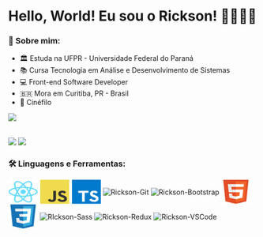 <h1>Hello, World! Eu sou o Rickson! 👋🏽🖖🏽</h1>
<div> 
  <h3>🤠 Sobre mim:</h3>
  <ul>
    <li>🏛️ Estuda na UFPR - Universidade Federal do Paraná</li>
    <li>📚 Cursa Tecnologia em Análise e Desenvolvimento de Sistemas</li>
    <li>💻 Front-end Software Developer</li>
    <li>🇧🇷 Mora em Curitiba, PR - Brasil</li>
    <li>🎥 Cinéfilo</li>
  </ul>
</div>

<p align="left">
  <a href="https://www.linkedin.com/in/ricksonrocha/">
    <img src="https://img.shields.io/badge/-LINKEDIN-0077B5?style=for-the-badge&logo=Linkedin&logoColor=white">
  </a>
</p>

<h2></h2>

<p align="left">
  <img height="180px" src="https://github-readme-stats.vercel.app/api?username=RicksonRocha&theme=github_dark&show_icons=true">
  <img height="180px" src="https://github-readme-stats.vercel.app/api/top-langs/?username=RicksonRocha&layout=compact&langs_count=8&hide=objective-c,java,ruby,starlark,shell&HCL&theme=github_dark">
</p>

<h3>🛠️ Linguagens e Ferramentas:</h3>
<div style="display: inline_block">
  <img align="center" alt="Rickson-React" height="50" width="60" src="https://raw.githubusercontent.com/devicons/devicon/master/icons/react/react-original.svg">
  <img align="center" alt="Rickson-Js" height="50" width="60" src="https://raw.githubusercontent.com/devicons/devicon/master/icons/javascript/javascript-original.svg">
  <img align="center" alt="Rickson-Ts"height="50" width="60" src="https://raw.githubusercontent.com/devicons/devicon/master/icons/typescript/typescript-plain.svg">
  <img align="center" alt="Rickson-Git" height="50" width="60" src="https://cdn.jsdelivr.net/gh/devicons/devicon/icons/git/git-plain.svg" />
  <img align="center" alt="Rickson-Bootstrap" height="50" width="60" src="https://cdn.jsdelivr.net/gh/devicons/devicon/icons/bootstrap/bootstrap-plain.svg"/>
  <img align="center" alt="Rickson-HTML" height="50" width="60" src="https://raw.githubusercontent.com/devicons/devicon/master/icons/html5/html5-original.svg">
  <img align="center" alt="Rickson-CSS" height="50" width="60" src="https://raw.githubusercontent.com/devicons/devicon/master/icons/css3/css3-original.svg">
  <img align="center" alt="RIckson-Sass" height="50" width="60" src="https://cdn.jsdelivr.net/gh/devicons/devicon/icons/python/python-original.svg" />
  <img align="center" alt="Rickson-Redux" height="50" width="60" src="https://cdn.jsdelivr.net/gh/devicons/devicon/icons/redux/redux-original.svg" />
  <img align="center" alt="Rickson-VSCode" height="50" width="60" src="https://cdn.jsdelivr.net/gh/devicons/devicon/icons/vscode/vscode-original.svg" />
  </div>

<!-- emojis: https://emojipedia.org/ -->

